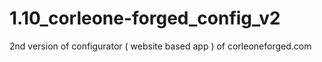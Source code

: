 # 1.10_corleone-forged_config_v2
2nd version of configurator ( website based app ) of corleoneforged.com

